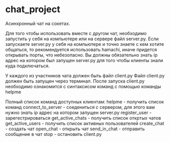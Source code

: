 # chat_project
Асинхронный чат на сокетах.

Для того чтобы использовать вместе с другом чат, 
необходимо запустить у себя на компьютере или на сервере файл server.py.
Если запускаете server.py у себя на компьютере и точно знаете с кем хотите общаться, 
то рекомендуется использовать hamachi, иначе придется открывать порты, что небезопасно.
Вы должны обязательно знать ip адрес на котором был запущен server.py 
для того чтобы клиенты знали куда подключаться.

У каждого из участников чата должен быть файл client.py
Файл client.py должен быть запущен через терминал.
После запуска client.py необходимо ознакомится с синтаксисом команд с помощью команды helpme

Полный список команд доступных клиентам:
helpme - получить список команд
connect_to_server - соедениться с сервером, для этого вам нужно знать ip адрес на котором запущен server.py
register_user - зарегестрироваться
get_active_chats - получить список откртых чатов
get_active_users - получить список активных пользователей
create_chat - создать чат
open_chat - открыть чат
send_in_chat - отправить сообщение в чат
stop - остановить client.py
